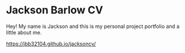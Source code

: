 # Jackson Barlow CV
Hey! My name is Jackson and this is my personal project portfolio and a little about me.

https://jbb32104.github.io/jacksoncv/
